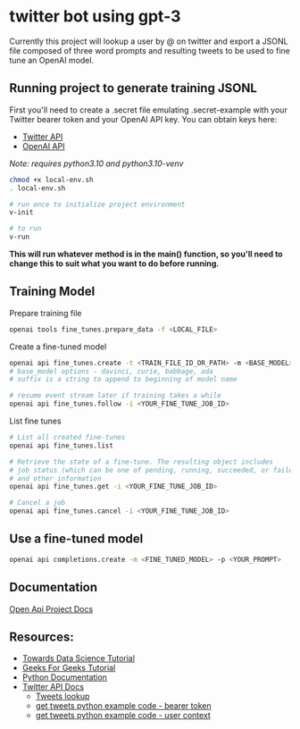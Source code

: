 # twitter bot using gpt-3
Currently this project will lookup a user by @ on twitter and export a JSONL file composed of three word prompts and resulting tweets to be used to fine tune an OpenAI model.

## Running project to generate training JSONL
First you'll need to create a .secret file emulating .secret-example with your Twitter bearer token and your OpenAI API key. You can obtain keys here:
- [Twitter API](https://developer.twitter.com/en/docs/twitter-api)
- [OpenAI API](https://openai.com/api/)

*Note: requires python3.10 and python3.10-venv*
```bash
chmod +x local-env.sh
. local-env.sh

# run once to initialize project environment
v-init

# to run
v-run
```
**This will run whatever method is in the __main__() function, so you'll need to change this to suit what you want to do before running.**
## Training Model
Prepare training file
```bash
openai tools fine_tunes.prepare_data -f <LOCAL_FILE>
```

Create a fine-tuned model
```bash
openai api fine_tunes.create -t <TRAIN_FILE_ID_OR_PATH> -m <BASE_MODEL> --suffix <SUFFIX>
# base_model options - davinci, curie, babbage, ada
# suffix is a string to append to beginning of model name

# resume event stream later if training takes a while
openai api fine_tunes.follow -i <YOUR_FINE_TUNE_JOB_ID>
```

List fine tunes
```bash
# List all created fine-tunes
openai api fine_tunes.list

# Retrieve the state of a fine-tune. The resulting object includes
# job status (which can be one of pending, running, succeeded, or failed)
# and other information
openai api fine_tunes.get -i <YOUR_FINE_TUNE_JOB_ID>

# Cancel a job
openai api fine_tunes.cancel -i <YOUR_FINE_TUNE_JOB_ID>
```

## Use a fine-tuned model
```bash
openai api completions.create -m <FINE_TUNED_MODEL> -p <YOUR_PROMPT>
```

## Documentation
[Open Api Project Docs](openai.md)

## Resources:
- [Towards Data Science Tutorial](https://towardsdatascience.com/step-by-step-twitter-sentiment-analysis-in-python-d6f650ade58d)
- [Geeks For Geeks Tutorial](https://www.geeksforgeeks.org/twitter-sentiment-analysis-using-python/)
- [Python Documentation](https://docs.python.org/3/)
- [Twitter API Docs](https://developer.twitter.com/en/docs)
  - [Tweets lookup](https://developer.twitter.com/en/docs/twitter-api/tweets/lookup/introduction)
  - [get tweets python example code - bearer token](https://github.com/twitterdev/Twitter-API-v2-sample-code/blob/main/Tweet-Lookup/get_tweets_with_bearer_token.py)
  - [ get tweets python example code - user context](https://github.com/twitterdev/Twitter-API-v2-sample-code/blob/main/Tweet-Lookup/get_tweets_with_user_context.py)